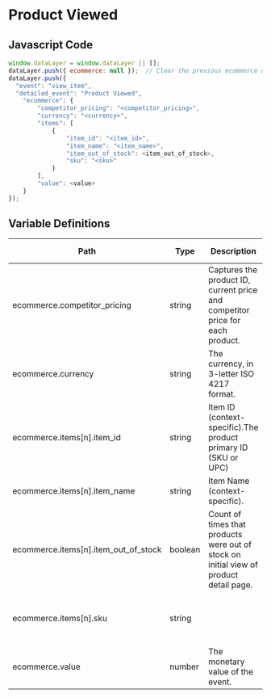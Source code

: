 # Product Viewed

### 

## Javascript Code
```js
window.dataLayer = window.dataLayer || [];
dataLayer.push({ ecommerce: null });  // Clear the previous ecommerce object.
dataLayer.push({
  "event": "view_item",
  "detailed_event": "Product Viewed",
    "ecommerce": {
        "competitor_pricing": "<competitor_pricing>",
        "currency": "<currency>",
        "items": [
            {
                "item_id": "<item_id>",
                "item_name": "<item_name>",
                "item_out_of_stock": <item_out_of_stock>,
                "sku": "<sku>"
            }
        ],
        "value": <value>
    }
});
```

## Variable Definitions

|Path|Type|Description|Example|Pattern|Min Length|Max Length|Minimum|Maximum|Multiple Of|
| --- | --- | --- | --- | --- | --- | --- | --- | --- | --- |
|ecommerce.competitor_pricing|string|Captures the product ID, current price and competitor price for each product.||||||||
|ecommerce.currency|string|The currency, in 3-letter ISO 4217 format.||||||||
|ecommerce.items[n].item_id|string|Item ID \(context-specific\).The product primary ID \(SKU or UPC\)|SKU\_12345|||||||
|ecommerce.items[n].item_name|string|Item Name \(context-specific\).|jeggings|||||||
|ecommerce.items[n].item_out_of_stock|boolean|Count of times that products were out of stock on initial view of product detail page.|TRUE, FALSE|||||||
|ecommerce.items[n].sku|string||34567890, 4567890, 00155-large-cornflower|||||||
|ecommerce.value|number|The monetary value of the event.|7.77, 239.55, 659|||||||




